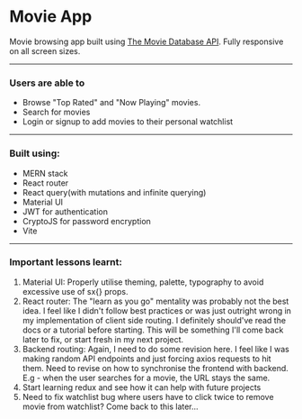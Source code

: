 # Movie App

Movie browsing app built using [The Movie Database API](https://developers.themoviedb.org/3/getting-started/introduction). Fully responsive on all screen sizes.

---

### Users are able to

-  Browse "Top Rated" and "Now Playing" movies.
-  Search for movies
-  Login or signup to add movies to their personal watchlist

---

### Built using:

-  MERN stack
-  React router
-  React query(with mutations and infinite querying)
-  Material UI
-  JWT for authentication
-  CryptoJS for password encryption
-  Vite

---

### Important lessons learnt:

1. Material UI: Properly utilise theming, palette, typography to avoid excessive use of sx{} props.
2. React router: The "learn as you go" mentality was probably not the best idea. I feel like I didn't follow best practices or was just outright wrong in my implementation of client side routing. I definitely should've read the docs or a tutorial before starting. This will be something I'll come back later to fix, or start fresh in my next project.
3. Backend routing: Again, I need to do some revision here. I feel like I was making random API endpoints and just forcing axios requests to hit them. Need to revise on how to synchronise the frontend with backend. E.g - when the user searches for a movie, the URL stays the same.
4. Start learning redux and see how it can help with future projects
5. Need to fix watchlist bug where users have to click twice to remove movie from watchlist? Come back to this later...
